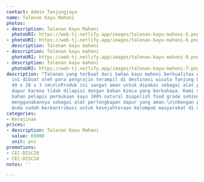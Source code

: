 ```yaml
---
contact: Admin Tanjungjaya
name: Talenan Kayu Mahoni
photos:
- description: Talenan Kayu Mahoni
  photoURI: https://web-tj.netlify.app/images/talenan-kayu-mahoni-5.png
- photoURI: https://web-tj.netlify.app/images/talenan-kayu-mahoni-6.png
  description: Talenan kayu mahoni
- description: Talenan kayu mahoni
  photoURI: https://web-tj.netlify.app/images/talenan-kayu-mahoni-8.png
- description: Talenan kayu mahoni
  photoURI: https://web-tj.netlify.app/images/talenan-kayu-mahoni-7.png
description: "Talenan yang terbuat dari bahan kayu mahoni berkualitas ekspor. Produk
  ini dibuat oleh para pengrajin terampil di destinasi wisata Tanjung Lesung.\n\nUkuran:
  40 x 20 x 3 cm\n\nProduk ini sangat aman untuk dipakai sebagai alat perlengkapan
  dapur karena tidak dilapisi dengan bahan kimia yang berbahaya. Kami menggunakan
  bahan pelapis permukaan kayu 100% natural biopolish food grade sehingga Anda dapat
  menggunakannya sebagai alat perlengkapan dapur yang aman.\n\nDengan pembelian ini,
  Anda sudah berkontribusi untuk kesejahteraan kelompok masyarakat di desa kami. "
categories:
- Kerajinan
prices:
- description: Talenan Kayu Mahoni
  value: 65000
  unit: pcs
promotions:
- CEC-DISC20
- CEC-DISC10
notes: ''

---
```

